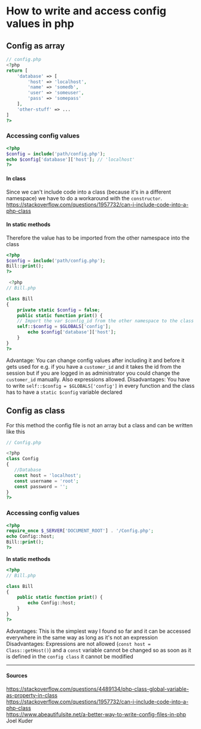 # How to write and access config values in php

## Config as array 

```php
// config.php
<?php
return [
    'database' => [
        'host' => 'localhost',
        'name' => 'somedb',
        'user' => 'someuser',
        'pass' => 'somepass'
    ],
    'other-stuff' => ...
]
?>
```

### Accessing config values
```php
<?php
$config = include('path/config.php');
echo $config['database']['host']; // 'localhost'
?>
```

#### In class 
Since we can't include code into a class (because it's in a different namespace) we have to do a workaround 
with the `constructor`.
https://stackoverflow.com/questions/1957732/can-i-include-code-into-a-php-class

#### In static methods
Therefore the value has to be imported from the other namespace into the class
 ```php
 <?php
$config = include('path/config.php');
Bill::print();
?>
```

```php
 <?php
// Bill.php

class Bill
{
	private static $config = false;
	public static function print() {
	// Import the var $config_id from the other namespace to the class
	self::$config = $GLOBALS['config'];
        echo $config['database']['host'];
    }
}
?>
 ```
Advantage: You can change config values after including it and before it gets used
for e.g. if you have a `customer_id` and it takes the id from the session but if you are logged in as administrator 
you could change the `customer_id` manually. Also expressions allowed. 
Disadvantages: You have to write `self::$config = $GLOBALS['config']` in every function and the class has to have a 
`static $config` variable declared 

## Config as class 
For this method the config file is not an array but a class and can be written like this
 ```php
// Config.php
 
<?php
class Config
{
 	//Database
 	const host = 'localhost';
 	const username = 'root';
 	const password = '';
}
?>
```

### Accessing config values

```php
<?php 
require_once $_SERVER['DOCUMENT_ROOT'] . '/Config.php';
echo Config::host;
Bill::print();
?>
```
**In static methods**
```php
<?php 
// Bill.php

class Bill
{
    public static function print() {
        echo Config::host;
    }
}
?>
```

Advantages: This is the simplest way I found so far and it can be accessed everywhere in the same way as long as it's not an expression   
Disadvantages: Expressions are not allowed (`const host = Class::getHost()`) and a `const` variable cannot be changed so as soon as it is defined in the `config class` it cannot be modified 

----
#### Sources
https://stackoverflow.com/questions/4489134/php-class-global-variable-as-property-in-class  
https://stackoverflow.com/questions/1957732/can-i-include-code-into-a-php-class   
https://www.abeautifulsite.net/a-better-way-to-write-config-files-in-php  
Joel Kuder
